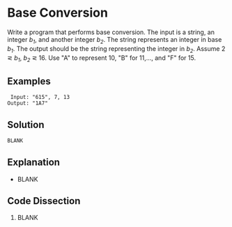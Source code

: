 # Base Conversion
Write a program that performs base conversion. The input is a string, an integer _b<sub>1</sub>_, and another integer _b<sub>2</sub>_. The string represents an integer in base _b<sub>1</sub>_. The output should be the string representing the integer in _b<sub>2</sub>_. Assume 2 &#8924; _b<sub>1</sub>_, _b<sub>2</sub>_ &#8924; 16. Use "A" to represent 10, "B" for 11,..., and "F" for 15.  
  
## Examples
```
 Input: "615", 7, 13
Output: "1A7"
```
  
## Solution
```python
BLANK
```
  
## Explanation
* BLANK  
  
## Code Dissection
1. BLANK  